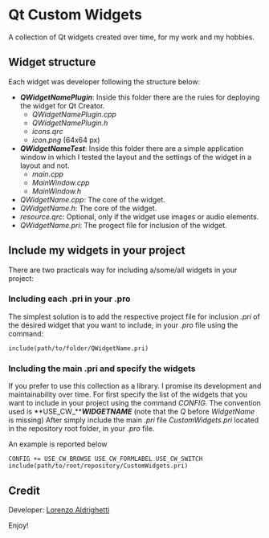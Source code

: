 # Qt Custom Widgets #

A collection of Qt widgets created over time, for my work and my hobbies.

## Widget structure ##

Each widget was developer following the structure below:

- ***QWidgetNamePlugin***: Inside this folder there are the rules for deploying the widget for Qt Creator.
    - *QWidgetNamePlugin.cpp*
    - *QWidgetNamePlugin.h*
    - *icons.qrc*
    - *icon.png* (64x64 px)
- ***QWidgetNameTest***: Inside this folder there are a simple application window in which I tested the layout and the settings of the widget in a layout and not.
    - *main.cpp*
    - *MainWindow.cpp*
    - *MainWindow.h*
- *QWidgetName.cpp*: The core of the widget.
- *QWidgetName.h*: The core of the widget.
- *resource.qrc*: Optional, only if the widget use images or audio elements.
- *QWidgetName.pri*: The progect file for inclusion of the widget.

## Include my widgets in your project ##

There are two practicals way for including a/some/all widgets in your project:

### Including each .pri in your .pro ###

The simplest solution is to add the respective project file for inclusion *.pri* of the desired widget that you want to include, in your *.pro* file using the command:
```
include(path/to/folder/QWidgetName.pri)
```

### Including the main .pri and specify the widgets ###

If you prefer to use this collection as a library. I promise its development and maintainability over time.
For first specify the list of the widgets that you want to include in your project using the command *CONFIG*. The convention used is **USE_CW_*****WIDGETNAME*** (note that the *Q* before *WidgetName* is missing)
After simply include the main *.pri* file *CustomWidgets.pri* located in the repository root folder, in your *.pro* file.

An example is reported below

```
CONFIG += USE_CW_BROWSE USE_CW_FORMLABEL USE_CW_SWITCH
include(path/to/root/repository/CustomWidgets.pri)
```

## Credit ##
Developer: [Lorenzo Aldrighetti](https://linkedin.com/in/lorenzo-aldrighetti)

Enjoy!
